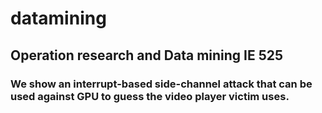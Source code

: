 # datamining
## Operation research and Data mining IE 525

### We show an interrupt-based side-channel attack that can be used against GPU to guess the video player victim uses. 
